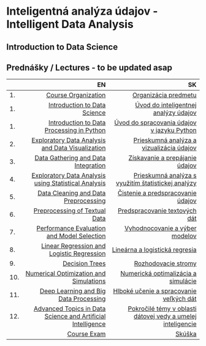 # Inteligentná analýza údajov - Intelligent Data Analysis 
## Introduction to Data Science 
## Prednášky / Lectures - to be updated asap

|         | EN                                                          | SK                                                          |
| :-------| ----------------------------------------------------------: | ----------------------------------------------------------: |
| 1.      | [Course Organization](https://docs.google.com/presentation/d/11D6YjQac9Pl9Z7vu-snNGrgbjRvZehmLkZ8HzDHjA7E/present?usp=sharing)              | [Organizácia predmetu](https://docs.google.com/presentation/d/11D6YjQac9Pl9Z7vu-snNGrgbjRvZehmLkZ8HzDHjA7E/present?usp=sharing)             |
| 1.      | [Introduction to Data Science](https://docs.google.com/presentation/d/1T2GepEesG50V511BPxIjceNvMau3F53ExSBZGcJ1eAY/present?usp=sharing)     | [Úvod do inteligentnej analýzy údajov](https://docs.google.com/presentation/d/1T2GepEesG50V511BPxIjceNvMau3F53ExSBZGcJ1eAY/present?usp=sharing)       |
| 1.      | [Introduction to Data Processing in Python](https://docs.google.com/presentation/d/1aLlG-6wO3CPJuaYQkjo0pLRVfQ-fsaUgVluKTOWfGcU/present?usp=sharing) | [Úvod do spracovania údajov v jazyku Python](https://docs.google.com/presentation/d/1aLlG-6wO3CPJuaYQkjo0pLRVfQ-fsaUgVluKTOWfGcU/present?usp=sharing) |
| 2.      | [Exploratory Data Analysis and Data Visualization](https://docs.google.com)            | [Prieskumná analýza a vizualizácia údajov](https://docs.google.com)                    |
| 3.      | [Data Gathering and Data Integration](https://docs.google.com)                         | [Získavanie a prepájanie údajov](https://docs.google.com)                              |
| 4.      | [Exploratory Data Analysis using Statistical Analysis](https://docs.google.com)        | [Prieskumná analýza s využitím štatistickej analýzy](https://docs.google.com)          |
| 5.      | [Data Cleaning and Data Preprocessing](https://docs.google.com)                        | [Čistenie a predspracovanie údajov](https://docs.google.com)                           |
| 6.      | [Preprocessing of Textual Data](https://docs.google.com)                               | [Predspracovanie textových dát](https://docs.google.com)                               |
| 7.      | [Performance Evaluation and Model Selection](https://docs.google.com)                  | [Vyhodnocovanie a výber modelov](https://docs.google.com)                              |
| 8.      | [Linear Regression and Logistic Regression](https://docs.google.com)                   | [Lineárna a logistická regresia](https://docs.google.com)                              |
| 9.      | [Decision Trees](https://docs.google.com)                                              | [Rozhodovacie stromy](https://docs.google.com)                                         |
| 10.     | [Numerical Optimization and Simulations](https://docs.google.com)                      | [Numerická optimalizácia a simulácie](https://docs.google.com)                          |
| 11.     | [Deep Learning and Big Data Processing](https://docs.google.com) | [Hlboké učenie a spracovanie veľkých dát](https://docs.google.com)  
| 12.     | [Advanced Topics in Data Science and Artificial Intelligence](https://docs.google.com/presentation/d/1rAUZ_t3Obkag-C24i5_PLTltjiAyG1zSdLpAfcCmhOc/present?usp=sharing) | [Pokročilé témy v oblasti dátovej vedy a umelej inteligencie](https://docs.google.com/presentation/d/1rAUZ_t3Obkag-C24i5_PLTltjiAyG1zSdLpAfcCmhOc/present?usp=sharing) |
|         | [Course Exam](https://docs.google.com/presentation/d/1xiA0Zbf0yjclzLK3JaZlY12xiJw14droYZ00y1KLgzY/present?usp=sharing)               | [Skúška](https://docs.google.com/presentation/d/1xiA0Zbf0yjclzLK3JaZlY12xiJw14droYZ00y1KLgzY/present?usp=sharing)             |
